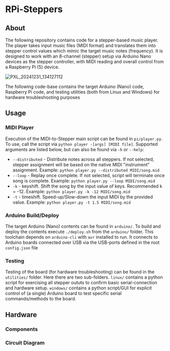 # RPi-Steppers

## About
The following repository contains code for a stepper-based music player. The player takes input music files (MIDI format) and translates them into stepper control values which mimic the target music notes (frequency). It is designed to work with an 8-channel (stepper) setup via Arduino Nano devices as the stepper controller, with MIDI reading and overall control from a Raspberry Pi (5) device.

![PXL_20241231_134127112](https://github.com/user-attachments/assets/0863266c-4b3e-4b67-b3c8-698e7af5bd5e)


The following code-base contains the target Arduino (Nano) code, Raspberry Pi code, and testing utilities (both from Linux and Windows) for hardware troubleshooting purposes

## Usage
### MIDI Player
Execution of the MIDI-to-Stepper main script can be found in `pi/player.py`. To use, call the script via `python player -[args] [MIDI file]`. Supported arguments are listed below, but can also be found via `-h` or `--help`:
* `--distributed` - Distribute notes across all steppers. If not selected, stepper assignment will be based on the native MIDI "instrument" assignment. Example: `python player.py --distributed MIDI/song.mid`
* `--loop` - Replay once complete. If not selected, script will terminate once song is complete. Example: `python player.py --loop MIDI/song.mid`
* `-k` - keyshift. Shift the song by the input value of keys. Recommended k = -12. Example: `python player.py -k -12 MIDI/song.mid`
* `-t` - timeshift. Speed-up/Slow-down the input MIDI by the provided value. Example: `python player.py -t 1.5 MIDI/song.mid`

### Arduino Build/Deploy
The target Arduino (Nano) contents can be found in `arduino/`. To build and deploy the contents execute `./deploy.sh` from the `arduino/` folder. This toolchain depends on `arduino-cli` with `avr` installed to run. It connects to Arduino boards connected over USB via the USB-ports defined in the root `config.json` file

### Testing
Testing of the board (for hardware troubleshooting) can be found in the `utilities/` folder. Here there are two sub-folders. `linux/` contains a python script for exercising all stepper oututs to confirm basic serial-connection and hardware setup. `windows/` contains a python script/GUI for explicit control of (a single) Arduino board to test specific serial commands/methods to the board.

## Hardware

### Components

### Circuit Diagram
